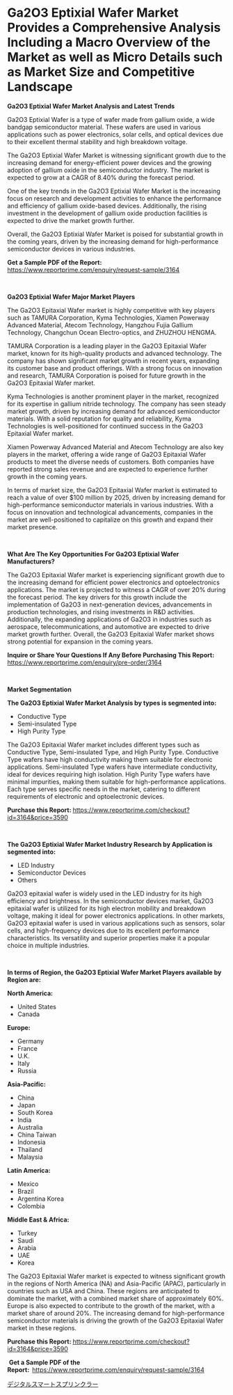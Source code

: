 <p><h1>Ga2O3 Eptixial Wafer Market Provides a Comprehensive Analysis Including a Macro Overview of the Market as well as Micro Details such as Market Size and Competitive Landscape</h1></p><p><strong>Ga2O3 Eptixial Wafer Market Analysis and Latest Trends</strong></p>
<p><p>Ga2O3 Eptixial Wafer is a type of wafer made from gallium oxide, a wide bandgap semiconductor material. These wafers are used in various applications such as power electronics, solar cells, and optical devices due to their excellent thermal stability and high breakdown voltage.</p><p>The Ga2O3 Eptixial Wafer Market is witnessing significant growth due to the increasing demand for energy-efficient power devices and the growing adoption of gallium oxide in the semiconductor industry. The market is expected to grow at a CAGR of 8.40% during the forecast period.</p><p>One of the key trends in the Ga2O3 Eptixial Wafer Market is the increasing focus on research and development activities to enhance the performance and efficiency of gallium oxide-based devices. Additionally, the rising investment in the development of gallium oxide production facilities is expected to drive the market growth further.</p><p>Overall, the Ga2O3 Eptixial Wafer Market is poised for substantial growth in the coming years, driven by the increasing demand for high-performance semiconductor devices in various industries.</p></p>
<p><strong>Get a Sample PDF of the Report:&nbsp;</strong> <a href="https://www.reportprime.com/enquiry/request-sample/3164">https://www.reportprime.com/enquiry/request-sample/3164</a></p>
<p>&nbsp;</p>
<p><strong>Ga2O3 Eptixial Wafer Major Market Players</strong></p>
<p><p>The Ga2O3 Epitaxial Wafer market is highly competitive with key players such as TAMURA Corporation, Kyma Technologies, Xiamen Powerway Advanced Material, Atecom Technology, Hangzhou Fujia Gallium Technology, Changchun Ocean Electro-optics, and ZHUZHOU HENGMA. </p><p>TAMURA Corporation is a leading player in the Ga2O3 Epitaxial Wafer market, known for its high-quality products and advanced technology. The company has shown significant market growth in recent years, expanding its customer base and product offerings. With a strong focus on innovation and research, TAMURA Corporation is poised for future growth in the Ga2O3 Epitaxial Wafer market.</p><p>Kyma Technologies is another prominent player in the market, recognized for its expertise in gallium nitride technology. The company has seen steady market growth, driven by increasing demand for advanced semiconductor materials. With a solid reputation for quality and reliability, Kyma Technologies is well-positioned for continued success in the Ga2O3 Epitaxial Wafer market.</p><p>Xiamen Powerway Advanced Material and Atecom Technology are also key players in the market, offering a wide range of Ga2O3 Epitaxial Wafer products to meet the diverse needs of customers. Both companies have reported strong sales revenue and are expected to experience further growth in the coming years.</p><p>In terms of market size, the Ga2O3 Epitaxial Wafer market is estimated to reach a value of over $100 million by 2025, driven by increasing demand for high-performance semiconductor materials in various industries. With a focus on innovation and technological advancements, companies in the market are well-positioned to capitalize on this growth and expand their market presence.</p></p>
<p>&nbsp;</p>
<p><strong>What Are The Key Opportunities For Ga2O3 Eptixial Wafer Manufacturers?</strong></p>
<p><p>The Ga2O3 Epitaxial Wafer market is experiencing significant growth due to the increasing demand for efficient power electronics and optoelectronics applications. The market is projected to witness a CAGR of over 20% during the forecast period. The key drivers for this growth include the implementation of Ga2O3 in next-generation devices, advancements in production technologies, and rising investments in R&D activities. Additionally, the expanding applications of Ga2O3 in industries such as aerospace, telecommunications, and automotive are expected to drive market growth further. Overall, the Ga2O3 Epitaxial Wafer market shows strong potential for expansion in the coming years.</p></p>
<p><strong>Inquire or Share Your Questions If Any Before Purchasing This Report:</strong> <a href="https://www.reportprime.com/enquiry/pre-order/3164">https://www.reportprime.com/enquiry/pre-order/3164</a></p>
<p>&nbsp;</p>
<p><strong>Market Segmentation</strong></p>
<p><strong>The Ga2O3 Eptixial Wafer Market Analysis by types is segmented into:</strong></p>
<p><ul><li>Conductive Type</li><li>Semi-insulated Type</li><li>High Purity Type</li></ul></p>
<p><p>The Ga2O3 Epitaxial Wafer market includes different types such as Conductive Type, Semi-insulated Type, and High Purity Type. Conductive Type wafers have high conductivity making them suitable for electronic applications. Semi-insulated Type wafers have intermediate conductivity, ideal for devices requiring high isolation. High Purity Type wafers have minimal impurities, making them suitable for high-performance applications. Each type serves specific needs in the market, catering to different requirements of electronic and optoelectronic devices.</p></p>
<p><strong>Purchase this Report:&nbsp;</strong><a href="https://www.reportprime.com/checkout?id=3164&price=3590">https://www.reportprime.com/checkout?id=3164&price=3590</a></p>
<p>&nbsp;</p>
<p><strong>The Ga2O3 Eptixial Wafer Market Industry Research by Application is segmented into:</strong></p>
<p><ul><li>LED Industry</li><li>Semiconductor Devices</li><li>Others</li></ul></p>
<p><p>Ga2O3 epitaxial wafer is widely used in the LED industry for its high efficiency and brightness. In the semiconductor devices market, Ga2O3 epitaxial wafer is utilized for its high electron mobility and breakdown voltage, making it ideal for power electronics applications. In other markets, Ga2O3 epitaxial wafer is used in various applications such as sensors, solar cells, and high-frequency devices due to its excellent performance characteristics. Its versatility and superior properties make it a popular choice in multiple industries.</p></p>
<p>&nbsp;</p>
<p><strong>In terms of Region, the Ga2O3 Eptixial Wafer Market Players available by Region are:</strong></p>
<p>
    <p> <strong> North America: </strong>
        <ul>
            <li>United States</li>
            <li>Canada</li>
        </ul>
        </p> 
    <p> <strong> Europe: </strong>
        <ul>
            <li>Germany</li>
            <li>France</li>
            <li>U.K.</li>
            <li>Italy</li>
            <li>Russia</li>
        </ul>
        </p> 
    <p> <strong> Asia-Pacific: </strong>
        <ul>
            <li>China</li>
            <li>Japan</li>
            <li>South Korea</li>
            <li>India</li>
            <li>Australia</li>
            <li>China Taiwan</li>
            <li>Indonesia</li>
            <li>Thailand</li>
            <li>Malaysia</li>
        </ul>
        </p> 
    <p> <strong> Latin America: </strong>
        <ul>
            <li>Mexico</li>
            <li>Brazil</li>
            <li>Argentina Korea</li>
            <li>Colombia</li>
        </ul>
        </p> 
    <p> <strong> Middle East & Africa: </strong>
        <ul>
            <li>Turkey</li>
            <li>Saudi</li>
            <li>Arabia</li>
            <li>UAE</li>
            <li>Korea</li>
        </ul>
    </p>
    </p>
<p><p>The Ga2O3 Epitaxial Wafer market is expected to witness significant growth in the regions of North America (NA) and Asia-Pacific (APAC), particularly in countries such as USA and China. These regions are anticipated to dominate the market, with a combined market share of approximately 60%. Europe is also expected to contribute to the growth of the market, with a market share of around 20%. The increasing demand for high-performance semiconductor materials is driving the growth of the Ga2O3 Epitaxial Wafer market in these regions.</p></p>
<p><strong>Purchase this Report: </strong><a href="https://www.reportprime.com/checkout?id=3164&price=3590">https://www.reportprime.com/checkout?id=3164&price=3590</a></p>
<p>&nbsp;<strong>Get a Sample PDF of the Report:&nbsp;&nbsp;</strong><a href="https://www.reportprime.com/enquiry/request-sample/3164">https://www.reportprime.com/enquiry/request-sample/3164</a></p>
<p><strong></strong></p>
<p><p><a href="https://github.com/one-cool-chick/Market-Research-Report-List-1/blob/main/281927913246.md">デジタルスマートスプリンクラー</a></p></p>
